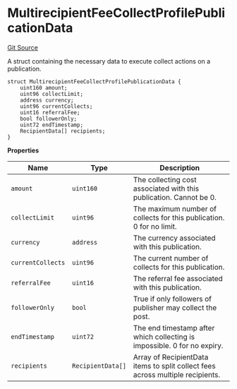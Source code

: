 # MultirecipientFeeCollectProfilePublicationData
[Git Source](https://github.com/digiv3rse/core-contracts/blob/5454b58664fab805b6888a68ff40915d251f32f3/contracts/modules/act/collect/MultirecipientFeeCollectModule.sol)

A struct containing the necessary data to execute collect actions on a publication.


```solidity
struct MultirecipientFeeCollectProfilePublicationData {
    uint160 amount;
    uint96 collectLimit;
    address currency;
    uint96 currentCollects;
    uint16 referralFee;
    bool followerOnly;
    uint72 endTimestamp;
    RecipientData[] recipients;
}
```

**Properties**

|Name|Type|Description|
|----|----|-----------|
|`amount`|`uint160`|The collecting cost associated with this publication. Cannot be 0.|
|`collectLimit`|`uint96`|The maximum number of collects for this publication. 0 for no limit.|
|`currency`|`address`|The currency associated with this publication.|
|`currentCollects`|`uint96`|The current number of collects for this publication.|
|`referralFee`|`uint16`|The referral fee associated with this publication.|
|`followerOnly`|`bool`|True if only followers of publisher may collect the post.|
|`endTimestamp`|`uint72`|The end timestamp after which collecting is impossible. 0 for no expiry.|
|`recipients`|`RecipientData[]`|Array of RecipientData items to split collect fees across multiple recipients.|

